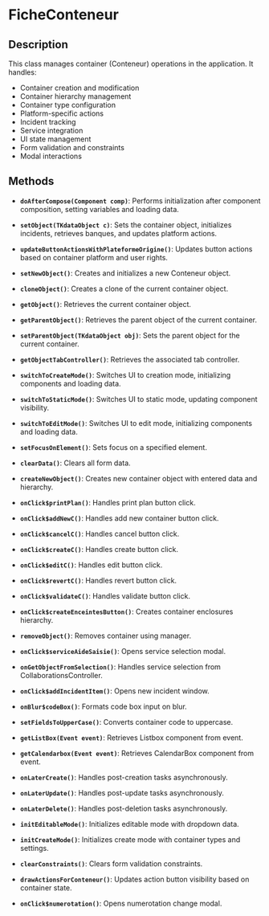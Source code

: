 # FicheConteneur

## Description
This class manages container (Conteneur) operations in the application. It handles:
- Container creation and modification
- Container hierarchy management
- Container type configuration
- Platform-specific actions
- Incident tracking
- Service integration
- UI state management
- Form validation and constraints
- Modal interactions

## Methods

- **`doAfterCompose(Component comp)`**: Performs initialization after component composition, setting variables and loading data.

- **`setObject(TKdataObject c)`**: Sets the container object, initializes incidents, retrieves banques, and updates platform actions.

- **`updateButtonActionsWithPlateformeOrigine()`**: Updates button actions based on container platform and user rights.

- **`setNewObject()`**: Creates and initializes a new Conteneur object.

- **`cloneObject()`**: Creates a clone of the current container object.

- **`getObject()`**: Retrieves the current container object.

- **`getParentObject()`**: Retrieves the parent object of the current container.

- **`setParentObject(TKdataObject obj)`**: Sets the parent object for the current container.

- **`getObjectTabController()`**: Retrieves the associated tab controller.

- **`switchToCreateMode()`**: Switches UI to creation mode, initializing components and loading data.

- **`switchToStaticMode()`**: Switches UI to static mode, updating component visibility.

- **`switchToEditMode()`**: Switches UI to edit mode, initializing components and loading data.

- **`setFocusOnElement()`**: Sets focus on a specified element.

- **`clearData()`**: Clears all form data.

- **`createNewObject()`**: Creates new container object with entered data and hierarchy.

- **`onClick$printPlan()`**: Handles print plan button click.

- **`onClick$addNewC()`**: Handles add new container button click.

- **`onClick$cancelC()`**: Handles cancel button click.

- **`onClick$createC()`**: Handles create button click.

- **`onClick$editC()`**: Handles edit button click.

- **`onClick$revertC()`**: Handles revert button click.

- **`onClick$validateC()`**: Handles validate button click.

- **`onClick$createEnceintesButton()`**: Creates container enclosures hierarchy.

- **`removeObject()`**: Removes container using manager.

- **`onClick$serviceAideSaisie()`**: Opens service selection modal.

- **`onGetObjectFromSelection()`**: Handles service selection from CollaborationsController.

- **`onClick$addIncidentItem()`**: Opens new incident window.

- **`onBlur$codeBox()`**: Formats code box input on blur.

- **`setFieldsToUpperCase()`**: Converts container code to uppercase.

- **`getListBox(Event event)`**: Retrieves Listbox component from event.

- **`getCalendarbox(Event event)`**: Retrieves CalendarBox component from event.

- **`onLaterCreate()`**: Handles post-creation tasks asynchronously.

- **`onLaterUpdate()`**: Handles post-update tasks asynchronously.

- **`onLaterDelete()`**: Handles post-deletion tasks asynchronously.

- **`initEditableMode()`**: Initializes editable mode with dropdown data.

- **`initCreateMode()`**: Initializes create mode with container types and settings.

- **`clearConstraints()`**: Clears form validation constraints.

- **`drawActionsForConteneur()`**: Updates action button visibility based on container state.

- **`onClick$numerotation()`**: Opens numerotation change modal. 